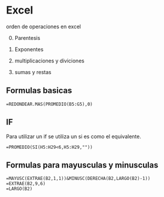 # Excel

orden de operaciones en excel

0. Parentesis 


1. Exponentes


2. multiplicaciones y diviciones


3. sumas y restas



## Formulas basicas


```
=REDONDEAR.MAS(PROMEDIO(B5:G5),0)
```

## IF 

Para utilizar un if se utiliza un si es como el equivalente.

```
=PROMEDIO(SI(H5:H29<6,H5:H29,""))
```

## Formulas para mayusculas y minusculas

```
=MAYUSC(EXTRAE(B2,1,1))&MINUSC(DERECHA(B2,LARGO(B2)-1))
=EXTRAE(B2,9,6)
=LARGO(B2)
```



















